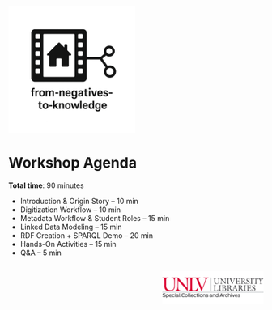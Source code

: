 <link rel="stylesheet" href="style.css">
<p align="left">
  <a href="https://darnellemelvin.github.io/from-negatives-to-knowledge">
    <img src="assets/images/negative2nodeInverse_logo.png" alt="Home" style="height: 250px;">
  </a>
</p>

# Workshop Agenda

**Total time**: 90 minutes  
- Introduction & Origin Story – 10 min  
- Digitization Workflow – 10 min  
- Metadata Workflow & Student Roles – 15 min  
- Linked Data Modeling – 15 min  
- RDF Creation + SPARQL Demo – 20 min  
- Hands-On Activities – 15 min  
- Q&A – 5 min  

<p style="text-align: right; margin-top: 2em;">
  <a href="https://special.library.unlv.edu/">
  <img src="assets/images/unlv_sca_logo.png" alt="UNLV Special Collections & Archives Logo" style="max-width: 200px;">
  </a>
</p>
